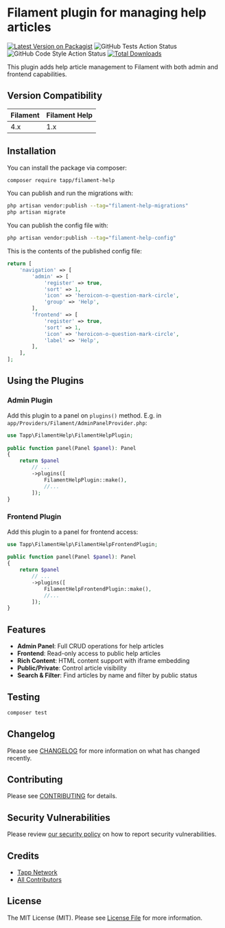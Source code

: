 # Filament plugin for managing help articles

[![Latest Version on Packagist](https://img.shields.io/packagist/v/tapp/filament-help.svg?style=flat-square)](https://packagist.org/packages/tapp/filament-help)
![GitHub Tests Action Status](https://github.com/TappNetwork/filament-help/actions/workflows/run-tests.yml/badge.svg)
![GitHub Code Style Action Status](https://github.com/TappNetwork/filament-help/actions/workflows/fix-php-code-style-issues.yml/badge.svg)
[![Total Downloads](https://img.shields.io/packagist/dt/tapp/filament-help.svg?style=flat-square)](https://packagist.org/packages/tapp/filament-help)

This plugin adds help article management to Filament with both admin and frontend capabilities.

## Version Compatibility

 Filament | Filament Help
:---------|:---------------------------
 4.x      | 1.x

## Installation

You can install the package via composer:

```bash
composer require tapp/filament-help
```

You can publish and run the migrations with:

```bash
php artisan vendor:publish --tag="filament-help-migrations"
php artisan migrate
```

You can publish the config file with:

```bash
php artisan vendor:publish --tag="filament-help-config"
```

This is the contents of the published config file:

```php
return [
    'navigation' => [
        'admin' => [
            'register' => true,
            'sort' => 1,
            'icon' => 'heroicon-o-question-mark-circle',
            'group' => 'Help',
        ],
        'frontend' => [
            'register' => true,
            'sort' => 1,
            'icon' => 'heroicon-o-question-mark-circle',
            'label' => 'Help',
        ],
    ],
];
```

## Using the Plugins

### Admin Plugin

Add this plugin to a panel on `plugins()` method. 
E.g. in `app/Providers/Filament/AdminPanelProvider.php`:

```php
use Tapp\FilamentHelp\FilamentHelpPlugin;
 
public function panel(Panel $panel): Panel
{
    return $panel
        // ...
        ->plugins([
            FilamentHelpPlugin::make(),
            //...
        ]);
}
```

### Frontend Plugin

Add this plugin to a panel for frontend access:

```php
use Tapp\FilamentHelp\FilamentHelpFrontendPlugin;
 
public function panel(Panel $panel): Panel
{
    return $panel
        // ...
        ->plugins([
            FilamentHelpFrontendPlugin::make(),
            //...
        ]);
}
```

## Features

- **Admin Panel**: Full CRUD operations for help articles
- **Frontend**: Read-only access to public help articles
- **Rich Content**: HTML content support with iframe embedding
- **Public/Private**: Control article visibility
- **Search & Filter**: Find articles by name and filter by public status

## Testing

```bash
composer test
```

## Changelog

Please see [CHANGELOG](CHANGELOG.md) for more information on what has changed recently.

## Contributing

Please see [CONTRIBUTING](CONTRIBUTING.md) for details.

## Security Vulnerabilities

Please review [our security policy](../../security/policy) on how to report security vulnerabilities.

## Credits

-   [Tapp Network](https://github.com/tapp)
-   [All Contributors](../../contributors)

## License

The MIT License (MIT). Please see [License File](LICENSE.md) for more information.
